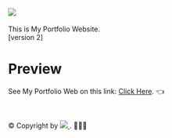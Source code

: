 ## ![](https://img.shields.io/badge/awikwok-banget-informational?style=flat&logo=react&color=61DAFB)

This is My Portfolio Website.<br>
[version 2]
# Preview
See My Portfolio Web on this link: 
<a href="https://kresna-rev.github.io/" target="_blank">Click Here</a>. 👈<p>
&nbsp;
&nbsp;<p>
© Copyright by <a href="https://instagram.com/abcdefghij__k__lmnopqrstuvwxyz?igshid=YmMyMTA2M2Y=" target="_blank">
![](https://img.shields.io/badge/Kresna-Rev.M-informational?style=flat&logo=Instagram&color=red)
 </a>. 🦖🦖🦖
